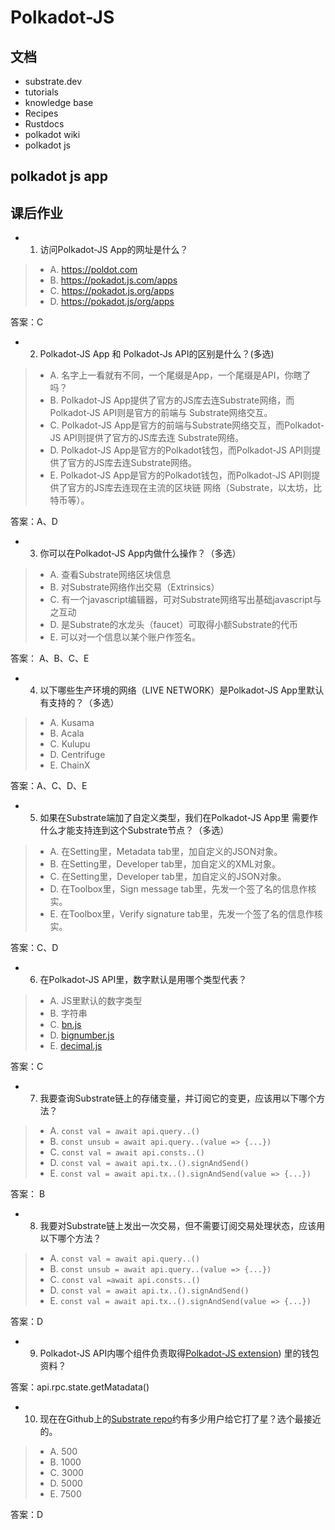# Polkadot-JS

## 文档
* substrate.dev
* tutorials
* knowledge base
* Recipes
* Rustdocs
* polkadot wiki
* polkadot js

## polkadot js app


## 课后作业
* 1. 访问Polkadot-JS App的网址是什么？
>* A. https://poldot.com
>* B. https://pokadot.js.com/apps
>* C. https://pokadot.js.org/apps
>* D. https://pokadot.js/org/apps

答案：C

* 2. Polkadot-JS App 和 Polkadot-Js API的区别是什么？(多选)
>* A. 名字上一看就有不同，一个尾缀是App，一个尾缀是API，你瞎了吗？
>* B. Polkadot-JS App提供了官方的JS库去连Substrate网络，而Polkadot-JS API则是官方的前端与
>Substrate网络交互。
>* C. Polkadot-JS App是官方的前端与Substrate网络交互，而Polkadot-JS API则提供了官方的JS库去连
>Substrate网络。
>* D. Polkadot-JS App是官方的Polkadot钱包，而Polkadot-JS API则提供了官方的JS库去连Substrate网络。
>* E. Polkadot-JS App是官方的Polkadot钱包，而Polkadot-JS API则提供了官方的JS库去连现在主流的区块链
>网络（Substrate，以太坊，比特币等）。

答案：A、D

* 3. 你可以在Polkadot-JS App内做什么操作？（多选）
>* A. 查看Substrate网络区块信息
>* B. 对Substrate网络作出交易（Extrinsics）
>* C. 有一个javascript编辑器，可对Substrate网络写出基础javascript与之互动
>* D. 是Substrate的水龙头（faucet）可取得小额Substrate的代币
>* E. 可以对一个信息以某个账户作签名。

答案： A、B、C、E

* 4. 以下哪些生产环境的网络（LIVE NETWORK）是Polkadot-JS App里默认有支持的？（多选）
>* A. Kusama
>* B. Acala
>* C. Kulupu
>* D. Centrifuge
>* E. ChainX

答案：A、C、D、E

* 5. 如果在Substrate端加了自定义类型，我们在Polkadot-JS App里
需要作什么才能支持连到这个Substrate节点？（多选）
>* A. 在Setting里，Metadata tab里，加自定义的JSON对象。
>* B. 在Setting里，Developer tab里，加自定义的XML对象。
>* C. 在Setting里，Developer tab里，加自定义的JSON对象。
>* D. 在Toolbox里，Sign message tab里，先发一个签了名的信息作核实。
>* E. 在Toolbox里，Verify signature tab里，先发一个签了名的信息作核实。

答案：C、D

* 6. 在Polkadot-JS API里，数字默认是用哪个类型代表？
>* A. JS里默认的数字类型
>* B. 字符串
>* C. [bn.js](https://github.com/indutny/bn.js/)
>* D. [bignumber.js](https://github.com/MikeMcl/bignumber.js/)
>* E. [decimal.js](https://github.com/MikeMcl/decimal.js/)

答案：C

* 7. 我要查询Substrate链上的存储变量，并订阅它的变更，应该用以下哪个方法？
>* A. `const val = await api.query..()`
>* B. `const unsub = await api.query..(value => {...})`
>* C. `const val = await api.consts..()`
>* D. `const val = await api.tx..().signAndSend()`
>* E. `const val = await api.tx..().signAndSend(value => {...})`

答案： B

* 8. 我要对Substrate链上发出一次交易，但不需要订阅交易处理状态，应该用以下哪个方法？
>* A. `const val = await api.query..()`
>* B. `const unsub = await api.query..(value => {...})`
>* C. `const val =await api.consts..()`
>* D. `const val = await api.tx..().signAndSend()`
>* E. `const val = await api.tx..().signAndSend(value => {...})`

答案：D

* 9. Polkadot-JS API内哪个组件负责取得[Polkadot-JS extension](https://github.com/polkadot-js/extension))
里的钱包资料？

答案：api.rpc.state.getMatadata()

* 10. 现在在Github上的[Substrate repo](https://github.com/paritytech/substrate)约有多少用户给它打了星？选个最接近的。
>* A. 500
>* B. 1000
>* C. 3000
>* D. 5000
>* E. 7500

答案：D